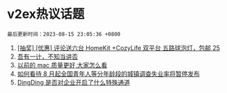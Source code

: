 # v2ex热议话题

`最后更新时间：2023-08-15 23:05:36 +0800`

1. [[抽奖] [优惠] 评论送六台 HomeKit +CozyLife 双平台 五路球泡灯，包邮 25](https://www.v2ex.com/t/965474)
1. [吾有一计，不知当讲否](https://www.v2ex.com/t/965456)
1. [以前的 mac 质量更好,大家怎么看](https://www.v2ex.com/t/965348)
1. [如何看待 8 月起全国青年人等分年龄段的城镇调查失业率将暂停发布](https://www.v2ex.com/t/965379)
1. [DingDing 是否对企业开启了什么特殊通道](https://www.v2ex.com/t/965340)

